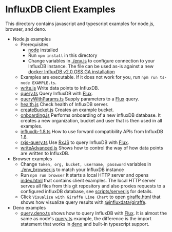 # InfluxDB Client Examples

This directory contains javascript and typescript examples for node.js, browser, and deno.

- Node.js examples
  - Prerequisites
    - [node](https://nodejs.org/en/) installed
    - Run `npm install` in this directory
    - Change variables in [./env.js](env.js) to configure connection to your InfluxDB instance. The file can be used as-is against a new [docker InfluxDB v2.0 OSS GA installation](https://v2.docs.influxdata.com/v2.0/get-started/)
  - Examples are executable. If it does not work for you, run `npm run ts-node EXAMPLE.ts`.
  - [write.js](./write.js)
    Write data points to InfluxDB.
  - [query.ts](./query.ts)
    Query InfluxDB with [Flux](https://v2.docs.influxdata.com/v2.0/query-data/get-started/).
  - [queryWithParams.ts](./queryWithParams.ts)
    Supply parameters to a [Flux](https://v2.docs.influxdata.com/v2.0/query-data/get-started/) query.
  - [health.js](./health.js)
    Check health of InfluxDB server.
  - [createBucket.js](./createBucket.js)
    Creates an example bucket.
  - [onboarding.js](./onboarding.js)
    Performs onboarding of a new influxDB database. It creates a new organization, bucket and user that is then used in all examples.
  - [influxdb-1.8.ts](./influxdb-1.8.ts)
    How to use forward compatibility APIs from InfluxDB 1.8.
  - [rxjs-query.ts](./rxjs-query.ts)
    Use [RxJS](https://rxjs.dev/) to query InfluxDB with [Flux](https://v2.docs.influxdata.com/v2.0/query-data/get-started/).
  - [writeAdvanced.js](./writeAdvanced.js)
    Shows how to control the way of how data points are written to InfluxDB.
- Browser examples
  - Change `token, org, bucket, username, password` variables in [./env_browser.js](env_browser.js) to match your InfluxDB instance
  - Run `npm run browser`
    It starts a local HTTP server and opens [index.html](./index.html) that contains client examples.
    The local HTTP server serves all files from this git repository and also proxies requests
    to a configured influxDB database, see [scripts/server.js](./scripts/server.js) for details.
  - Click `Visualize with Giraffe Line Chart` to open [giraffe.html](./giraffe.html) that
    shows how visualize query results with [@influxdata/giraffe](https://github.com/influxdata/giraffe).
- Deno examples
  - [query.deno.ts](./query.deno.ts) shows how to query InfluxDB with [Flux](https://v2.docs.influxdata.com/v2.0/query-data/get-started/).
    It is almost the same as node's [query.ts](./query.ts) example, the difference is the import statement that works in [deno](https://deno.land) and built-in typescript support.
